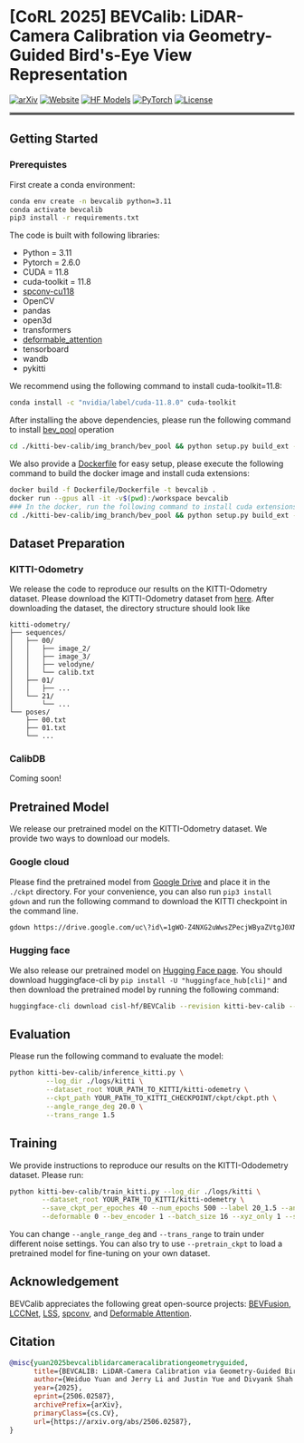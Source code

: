 # [CoRL 2025] BEVCalib: LiDAR-Camera Calibration via Geometry-Guided Bird's-Eye View Representation

[![arXiv](https://img.shields.io/badge/arXiv-2506.02587-df2a2a.svg?style=for-the-badge)](https://arxiv.org/abs/2506.02587) [![Website](https://img.shields.io/badge/Website-BEVCalib-blue?style=for-the-badge)](https://cisl.ucr.edu/BEVCalib) [![HF Models](https://img.shields.io/badge/%F0%9F%A4%97-Models-yellow?style=for-the-badge)](https://huggingface.co/cisl-hf/BEVCalib) [![PyTorch](https://img.shields.io/badge/PyTorch-2.6.0-EE4C2C.svg?style=for-the-badge&logo=pytorch)](https://pytorch.org/get-started/locally/) [![License](https://img.shields.io/github/license/TRI-ML/prismatic-vlms?style=for-the-badge)](LICENSE)

<hr style="border: 2px solid gray;"></hr>

## Getting Started

### Prerequistes
First create a conda environment:
```bash
conda env create -n bevcalib python=3.11
conda activate bevcalib
pip3 install -r requirements.txt
```

The code is built with following libraries:

- Python = 3.11
- Pytorch = 2.6.0
- CUDA = 11.8
- cuda-toolkit = 11.8
- [spconv-cu118](https://github.com/traveller59/spconv)
- OpenCV
- pandas
- open3d
- transformers
- [deformable_attention](https://github.com/lucidrains/deformable-attention)
- tensorboard
- wandb
- pykitti

We recommend using the following command to install cuda-toolkit=11.8:
```bash
conda install -c "nvidia/label/cuda-11.8.0" cuda-toolkit
```

After installing the above dependencies, please run the following command to install [bev_pool](https://github.com/mit-han-lab/bevfusion) operation
```bash
cd ./kitti-bev-calib/img_branch/bev_pool && python setup.py build_ext --inplace
```

We also provide a [Dockerfile](Dockerfile/Dockerfile) for easy setup, please execute the following command to build the docker image and install cuda extensions:
```bash
docker build -f Dockerfile/Dockerfile -t bevcalib .
docker run --gpus all -it -v$(pwd):/workspace bevcalib
### In the docker, run the following command to install cuda extensions
cd ./kitti-bev-calib/img_branch/bev_pool && python setup.py build_ext --inplace
```

## Dataset Preparation
### KITTI-Odometry
We release the code to reproduce our results on the KITTI-Odometry dataset. Please download the KITTI-Odometry dataset from [here](https://www.cvlibs.net/datasets/kitti/eval_odometry.php). After downloading the dataset, the directory structure should look like
```tree
kitti-odometry/
├── sequences/         
│   ├── 00/            
│   │   ├── image_2/  
│   │   ├── image_3/   
│   │   ├── velodyne/
│   │   └── calib.txt 
│   ├── 01/
│   │   ├── ...
│   └── 21/
│       └── ...
└── poses/            
    ├── 00.txt        
    ├── 01.txt
    └── ...
```

### CalibDB
Coming soon!

## Pretrained Model
We release our pretrained model on the KITTI-Odometry dataset. We provide two ways to download our models.
### Google cloud
Please find the pretrained model from [Google Drive](https://drive.google.com/drive/folders/1r9RkZATm9-7vh5buoB1YSDuL3_DslxZ3?usp=share_link) and place it in the `./ckpt` directory. For your convenience, you can also run `pip3 install gdown` and run the following command to download the KITTI checkpoint in the command line.

```bash
gdown https://drive.google.com/uc\?id\=1gWO-Z4NXG2uWwsZPecjWByaZVtgJ0XNb
```
### Hugging face
We also release our pretrained model on [Hugging Face page](https://huggingface.co/cisl-hf/BEVCalib). You should download huggingface-cli by `pip install -U "huggingface_hub[cli]"` and then download the pretrained model by running the following command:
```bash
huggingface-cli download cisl-hf/BEVCalib --revision kitti-bev-calib --local-dir YOUR_LOCAL_PATH
```

## Evaluation
Please run the following command to evaluate the model:
```bash
python kitti-bev-calib/inference_kitti.py \
         --log_dir ./logs/kitti \
         --dataset_root YOUR_PATH_TO_KITTI/kitti-odemetry \
         --ckpt_path YOUR_PATH_TO_KITTI_CHECKPOINT/ckpt/ckpt.pth \
         --angle_range_deg 20.0 \
         --trans_range 1.5
```

## Training
We provide instructions to reproduce our results on the KITTI-Ododemetry dataset. Please run: 
```bash
python kitti-bev-calib/train_kitti.py --log_dir ./logs/kitti \
        --dataset_root YOUR_PATH_TO_KITTI/kitti-odemetry \
        --save_ckpt_per_epoches 40 --num_epochs 500 --label 20_1.5 --angle_range_deg 20 --trans_range 1.5 \
        --deformable 0 --bev_encoder 1 --batch_size 16 --xyz_only 1 --scheduler 1 --lr 1e-4 --step_size 80
```
You can change `--angle_range_deg` and `--trans_range` to train under different noise settings. You can also try to use `--pretrain_ckpt` to load a pretrained model for fine-tuning on your own dataset.

## Acknowledgement
BEVCalib appreciates the following great open-source projects: [BEVFusion](https://github.com/mit-han-lab/bevfusion?tab=readme-ov-file), [LCCNet](https://github.com/IIPCVLAB/LCCNet), [LSS](https://github.com/nv-tlabs/lift-splat-shoot), [spconv](https://github.com/traveller59/spconv), and [Deformable Attention](https://github.com/lucidrains/deformable-attention).

## Citation
```bibtex
@misc{yuan2025bevcaliblidarcameracalibrationgeometryguided,
      title={BEVCALIB: LiDAR-Camera Calibration via Geometry-Guided Bird's-Eye View Representations}, 
      author={Weiduo Yuan and Jerry Li and Justin Yue and Divyank Shah and Konstantinos Karydis and Hang Qiu},
      year={2025},
      eprint={2506.02587},
      archivePrefix={arXiv},
      primaryClass={cs.CV},
      url={https://arxiv.org/abs/2506.02587}, 
}
```

